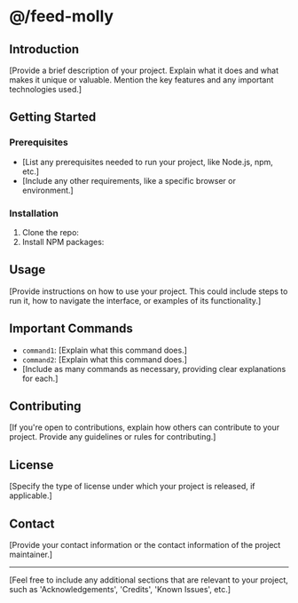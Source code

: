 # @/feed-molly

## Introduction

[Provide a brief description of your project. Explain what it does and what makes it unique or valuable. Mention the key features and any important technologies used.]

## Getting Started

### Prerequisites

- [List any prerequisites needed to run your project, like Node.js, npm, etc.]
- [Include any other requirements, like a specific browser or environment.]

### Installation

1. Clone the repo:
2. Install NPM packages:

## Usage

[Provide instructions on how to use your project. This could include steps to run it, how to navigate the interface, or examples of its functionality.]

## Important Commands

- `command1`: [Explain what this command does.]
- `command2`: [Explain what this command does.]
- [Include as many commands as necessary, providing clear explanations for each.]

## Contributing

[If you're open to contributions, explain how others can contribute to your project. Provide any guidelines or rules for contributing.]

## License

[Specify the type of license under which your project is released, if applicable.]

## Contact

[Provide your contact information or the contact information of the project maintainer.]

---

[Feel free to include any additional sections that are relevant to your project, such as 'Acknowledgements', 'Credits', 'Known Issues', etc.]
